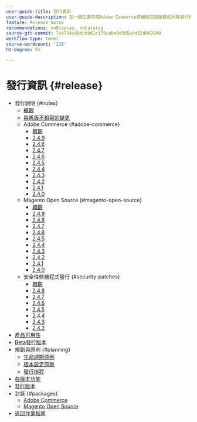 ```yaml
---
user-guide-title: 發行資訊
user-guide-description: 在一個位置存取Adobe Commerce修補程式和服務的所有發行資訊。
feature: Release Notes
recommendations: noDisplay, noCatalog
source-git-commit: 7c4734c89dcb0d1c175cabe0d565a4d62d062890
workflow-type: tm+mt
source-wordcount: '116'
ht-degree: 5%

---
```



# 發行資訊 {#release}

- 發行說明 {#notes}
   - [概觀](release-notes/overview.md)
   - [與舊版不相容的變更](backward-incompatible-changes.md)
   - Adobe Commerce {#adobe-commerce}
      - [概觀](release-notes/commerce/overview.md)
      - [2.4.9](release-notes/commerce/2-4-9.md)
      - [2.4.8](release-notes/commerce/2-4-8.md)
      - [2.4.7](release-notes/commerce/2-4-7.md)
      - [2.4.6](release-notes/commerce/2-4-6.md)
      - [2.4.5](release-notes/commerce/2-4-5.md)
      - [2.4.4](release-notes/commerce/2-4-4.md)
      - [2.4.3](release-notes/commerce/2-4-3.md)
      - [2.4.2](release-notes/commerce/2-4-2.md)
      - [2.4.1](release-notes/commerce/2-4-1.md)
      - [2.4.0](release-notes/commerce/2-4-0.md)
   - Magento Open Source {#magento-open-source}
      - [概觀](release-notes/open-source/overview.md)
      - [2.4.9](release-notes/open-source/2-4-9.md)
      - [2.4.8](release-notes/open-source/2-4-8.md)
      - [2.4.7](release-notes/open-source/2-4-7.md)
      - [2.4.6](release-notes/open-source/2-4-6.md)
      - [2.4.5](release-notes/open-source/2-4-5.md)
      - [2.4.4](release-notes/open-source/2-4-4.md)
      - [2.4.3](release-notes/open-source/2-4-3.md)
      - [2.4.2](release-notes/open-source/2-4-2.md)
      - [2.4.1](release-notes/open-source/2-4-1.md)
      - [2.4.0](release-notes/open-source/2-4-0.md)
   - 安全性修補程式發行 {#security-patches}
      - [概觀](release-notes/security/overview.md)
      - [2.4.8](release-notes/security/2-4-8-patches.md)
      - [2.4.7](release-notes/security/2-4-7-patches.md)
      - [2.4.6](release-notes/security/2-4-6-patches.md)
      - [2.4.5](release-notes/security/2-4-5-patches.md)
      - [2.4.4](release-notes/security/2-4-4-patches.md)
      - [2.4.3](release-notes/security/2-4-3-patches.md)
      - [2.4.2](release-notes/security/2-4-2-patches.md)
- [產品可用性](product-availability.md)
- [Beta發行版本](beta.md)
- 規劃與原則 {#planning}
   - [生命週期原則](lifecycle-policy.md)
   - [版本設定原則](versioning-policy.md)
   - [發行排程](schedule.md)
- [各版本功能](features.md)
- [發行版本](versions.md)
- 封裝 {#packages}
   - [Adobe Commerce](packages/adobe-commerce.md)
   - [Magento Open Source](packages/magento-open-source.md)
- [返回作業指南](https://experienceleague.adobe.com/docs/commerce-operations/operational-guides/home.html)
